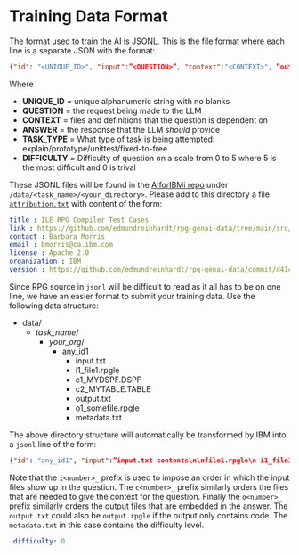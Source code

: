 # Training Data Format

The format used to train the AI is JSONL.  This is the file format where each line is a separate JSON with the format:

```json
{"id": "<UNIQUE_ID>", "input":”<QUESTION>”, "context":"<CONTEXT>", ”output”:”<ANSWER>”, "task":"<TASK>", "difficulty" : "<DIFFICULTY>"}
```

Where

- **UNIQUE_ID** =
unique alphanumeric string with no blanks
- **QUESTION** =
the request being made to the LLM
- **CONTEXT** =
files and definitions that the question is dependent on
- **ANSWER** =
the response that the LLM *should* provide
- **TASK_TYPE** =
What type of task is being attempted: explain/prototype/unittest/fixed-to-free
- **DIFFICULTY** =
Difficulty of question on a scale from 0 to 5 where 5 is the most difficult and 0 is trival

These JSONL files will be found in the [AIforIBMi repo](https://github.com/AIforIBMi/rpg-genai-data) under
```/data/<task_name>/<your_directory>```.
Please add to this directory a file [`attribution.txt`](attribution.md) with content of the form:

```yaml
title : ILE RPG Compiler Test Cases
link : https://github.com/edmundreinhardt/rpg-genai-data/tree/main/src/001compiler_tests/
contact : Barbara Morris
email : bmorris@ca.ibm.com
license : Apache 2.0
organization : IBM
version : https://github.com/edmundreinhardt/rpg-genai-data/commit/d41c5d45a58653d7d12958be6c2b739cb5d7e902
```

Since RPG source in `jsonl` will be difficult to read as it all has to be on one line, we have an easier format to submit your training data.  Use the following data structure:

- data/
  - *task_name*/
    - *your_org*/
      - any_id1
        - input.txt
        - i1_file1.rpgle
        - c1_MYDSPF.DSPF
        - c2_MYTABLE.TABLE
        - output.txt
        - o1_somefile.rpgle
        - metadata.txt

The above directory structure will automatically be transformed by IBM into a `jsonl` line of the form:

```json
{"id": "any_id1", "input":”input.txt contents\n\nfile1.rpgle\n i1_file1.rpgle contents”, "context”: "MYDSPF.DSPF\n\n c1_MYDSPF.DSPF contents\n\nMYTABLE.TABLE\n i3_MYTABLE.TABLE contents", ”output”: ”output.txt contents\n\nsomefile.rpgle\no1_somefile.rpgle contents”, "task":"task_name", "difficulty":0}
```

Note that the `i<number>_` prefix is used to impose an order in which the input files show up in the question.  The `c<number>_` prefix similarly orders the files that are needed to give the context for the question. Finally the `o<number>_` prefix similarly orders the output files that are embedded in the answer.  The `output.txt` could also be `output.rpgle` if the output only contains code.  The `metadata.txt` in this case contains the difficulty level.

```yaml
 difficulty: 0
```

